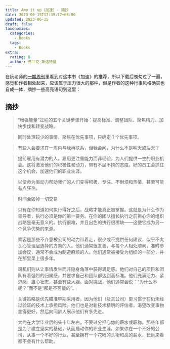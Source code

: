 ```yaml
---
title: Amp it up（加速）- 摘抄
date: 2023-06-15T17:39:17+08:00
updated: 2023-06-15
draft: false
taxonomies:
  categories:
    - Books
  tags:
    - Books
extra:
  rating: 8
  author: 弗兰克·斯洛特曼
---
```


在阮老师的[一期周刊](https://www.ruanyifeng.com/blog/2023/04/weekly-issue-249.html)里看到对这本书《加速》的推荐，所以下载后匆匆过了一遍，感觉和作者相处起来，应该属于压力很大的那种，但是作者的这种行事风格确实也自成一体，摘抄一些高亮语句到这里：

<!-- more -->

## 摘抄

> “增强能量”过程的五个关键步骤开始：提高标准、调整团队、聚焦精力、加快步伐和转变战略。

> 同时处理较少的事情，聚焦在优先事项，只确定 1 个优先事项。

> 有些人会要求在一周内与我再联系，但我会问，为什么不是明天或后天？

> 提前雇用有潜力的人。雇用更注重能力而非经验，为人们提供一生的职业机会。这将激发他们的积极性和动力，带有不屈不挠的态度。好的员工会抓住这个机会，加速他们的职业生涯。

> 以使命为驱动力帮助我们的人们变得积极、专注、不耐烦和热情，甚至可能有点狂热。

> 时间会毁掉一切交易

> 只有在你知道如何执行得好之后，战略才能真正被掌握。这就是为什么作为领导者，执行必须是你的第一要务。在你的团队擅长执行之前担心你的组织战略是毫无意义的。执行很难，并且出色的执行很稀缺——这使它成为另一个竞争优势的来源。

> 乘客是那些不介意被公司的动力带着走，很少或不提供任何建议，似乎不太关心管理层选择的方向的人。他们通常很友善，与每个人相处顺利，准时参加会议，通常不会成为制造麻烦的人。他们通常被接受为组织的一部分，并在那里呆上很多年。
>
> 司机们则从让事情发生而非隐身角落中获得满足感。他们对自己的项目和团队有着强烈的归属感，并要求自己和团队都达到高标准。他们充满活力、紧迫感、雄心壮志，甚至有些大胆。面对挑战，他们通常会说：“为什么不呢？”而不是“那是不可能的”。

> 关键策略是优先瞄准早期采用者，因为他们（及其公司）更习惯于在仍未经过验证的技术上承担风险。他们也是对新技术精明的评估者，渴望改变事物变得更好，然后向同龄人展示他们有多先进。

> 大约在大学毕业后的头十年左右，不要过分担心你的薪水或职称。那些年都是为了建立坚实的基础，从而启动你的职业生涯。如果你在一个不好的公司，从事一个不好的行业，甚至拥有一个花哨的头衔和高的薪水，长远来看都不会有什么帮助。
